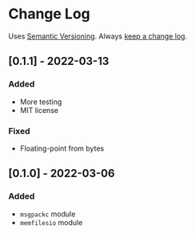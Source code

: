 # Change Log

Uses [Semantic Versioning](https://semver.org/). Always [keep a change
log](https://keepachangelog.com/en/1.0.0/).

## [0.1.1] - 2022-03-13
### Added
- More testing
- MIT license
### Fixed
- Floating-point from bytes

## [0.1.0] - 2022-03-06
### Added
- `msgpackc` module
- `memfilesio` module
